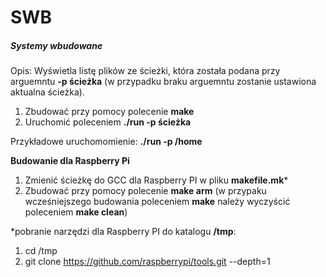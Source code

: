 # SWB
##### Systemy wbudowane

Opis:
Wyświetla listę plików ze ścieżki, która została podana przy arguemntu **-p ścieżka** (w przypadku braku arguemntu zostanie ustawiona aktualna ścieżka).

1) Zbudować przy pomocy polecenie **make**
2) Uruchomić poleceniem **./run -p ścieżka**

Przykładowe uruchomomienie: **./run -p /home**

**Budowanie dla Raspberry Pi**
1) Zmienić ścieżkę do GCC dla Raspberry PI w pliku **makefile.mk**\*
2) Zbudować przy pomocy polecenie **make arm** (w przypaku wcześniejszego budowania poleceniem **make** należy wyczyścić poleceniem **make clean**)

\*pobranie narzędzi dla Raspberry PI do katalogu **/tmp**:
1) cd /tmp
2) git clone https://github.com/raspberrypi/tools.git --depth=1
